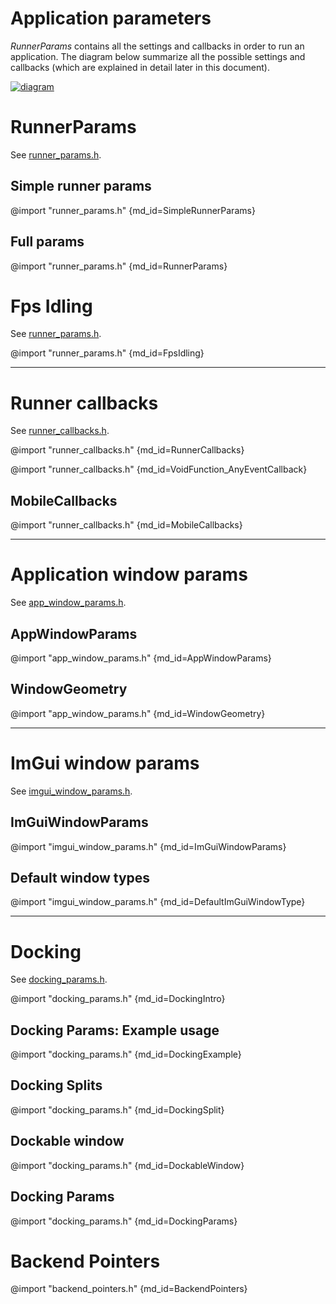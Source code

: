 # Application parameters

_RunnerParams_ contains all the settings and callbacks in order to run an application. 
The diagram below summarize all the possible settings and callbacks (which are explained in detail later in this document).

[![diagram](https://raw.githubusercontent.com/pthom/hello_imgui/master/src/hello_imgui/doc_src/hello_imgui_diagram.png)](https://raw.githubusercontent.com/pthom/hello_imgui/master/src/hello_imgui/doc_src/hello_imgui_diagram.png)

# RunnerParams

See [runner_params.h](https://github.com/pthom/hello_imgui/blob/master/src/hello_imgui/runner_params.h).


## Simple runner params
@import "runner_params.h" {md_id=SimpleRunnerParams}

## Full params
@import "runner_params.h" {md_id=RunnerParams}


# Fps Idling

See [runner_params.h](https://github.com/pthom/hello_imgui/blob/master/src/hello_imgui/runner_params.h).

@import "runner_params.h" {md_id=FpsIdling}


----

# Runner callbacks

See [runner_callbacks.h](https://github.com/pthom/hello_imgui/blob/master/src/hello_imgui/runner_callbacks.h).


@import "runner_callbacks.h" {md_id=RunnerCallbacks}

@import "runner_callbacks.h" {md_id=VoidFunction_AnyEventCallback}

## MobileCallbacks

@import "runner_callbacks.h" {md_id=MobileCallbacks}

----

# Application window params

See [app_window_params.h](https://github.com/pthom/hello_imgui/blob/master/src/hello_imgui/app_window_params.h).

## AppWindowParams

@import "app_window_params.h" {md_id=AppWindowParams}

## WindowGeometry

@import "app_window_params.h" {md_id=WindowGeometry}

----

# ImGui window params

See [imgui_window_params.h](https://github.com/pthom/hello_imgui/blob/master/src/hello_imgui/imgui_window_params.h).

## ImGuiWindowParams

@import "imgui_window_params.h" {md_id=ImGuiWindowParams}

## Default window types

@import "imgui_window_params.h" {md_id=DefaultImGuiWindowType}

----

# Docking

See [docking_params.h](https://github.com/pthom/hello_imgui/blob/master/src/hello_imgui/docking_params.h).

@import "docking_params.h" {md_id=DockingIntro}

## Docking Params: Example usage

@import "docking_params.h" {md_id=DockingExample}

## Docking Splits

@import "docking_params.h" {md_id=DockingSplit}

## Dockable window

@import "docking_params.h" {md_id=DockableWindow}

## Docking Params

@import "docking_params.h" {md_id=DockingParams}

# Backend Pointers

@import "backend_pointers.h" {md_id=BackendPointers}

